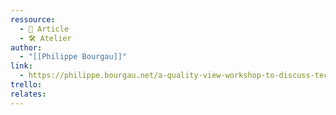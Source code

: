 ```yaml
---
ressource:
  - 📰 Article
  - 🛠️ Atelier
author:
  - "[[Philippe Bourgau]]"
link:
  - https://philippe.bourgau.net/a-quality-view-workshop-to-discuss-technical-excellence/
trello: 
relates:
---
```

